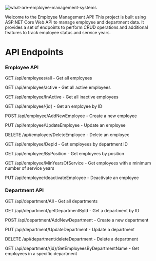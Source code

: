![what-are-employee-management-systems](https://github.com/user-attachments/assets/a0eff6e0-e841-4cc3-8a43-c4cbf118758e)

Welcome to the Employee Management API! This project is built using ASP.NET Core Web API to manage employee and department data. It provides a set of endpoints to perform CRUD operations and additional features to track employee status and service years.

# API Endpoints

### Employee API

GET /api/employees/all - Get all employees

GET /api/employee/active - Get all active employees

GET /api/employee/InActive - Get all inactive employees

GET /api/employee/{id} - Get an employee by ID

POST /api/employee/AddNewEmployee - Create a new employee

PUT /api/employee/UpdateEmployee - Update an employee

DELETE /api/employee/DeleteEmployee - Delete an employee

GET /api/employee/DepId - Get employees by department ID

GET /api/employee/ByPosition - Get employees by position

GET /api/employee/MinYearsOfService - Get employees with a minimum number of service years

PUT /api/employee/deactivateEmployee - Deactivate an employee

### Department API

GET /api/department/All - Get all departments

GET /api/department/getDepartmentById - Get a department by ID

POST /api/department/AddNewDepartment - Create a new department

PUT /api/department/UpdateDepartment - Update a department

DELETE /api/department/deleteDepartment - Delete a department

GET /api/department/{id}/GetEmployeesByDepartmentName - Get employees in a specific department

